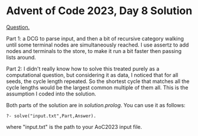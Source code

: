 # Advent of Code 2023, Day 8 Solution

[Question.](https://adventofcode.com/2023/day/8)

Part 1: a DCG to parse input, and then a bit of
recursive category walking until some terminal nodes
are simultaneously reached. I use assertz to add
nodes and terminals to the store, to make it run a
bit faster then passing lists around.

Part 2: I didn't really know how to solve this
treated purely as a computational question, but
considering it as data, I noticed that for all seeds,
the cycle length repeated. So the shortest cycle that
matches all the cycle lengths would be the largest
common multiple of them all. This is the assumption
I coded into the solution.

Both parts of the solution are in *solution.prolog*.
You can use it as follows:
```
?- solve("input.txt",Part,Answer).
```
where "input.txt" is the path to your AoC2023 input
file.
